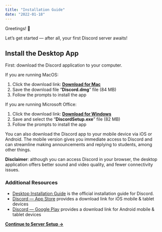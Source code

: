 ```yaml
---
title: "Installation Guide"
date: "2022-01-18"
---
```


Greetings! 👋 

Let’s get started — after all, your first Discord server awaits!

## **Install the Desktop App**

First: download the Discord application to your computer. 

If you are running MacOS:

1. Click the download link: [**Download for Mac**](https://discord.com/api/download?platform=osx) 
2. Save the download file “**Discord.dmg**” file (84 MB)
3. Follow the prompts to install the app

If you are running Microsoft Office: 

1. Click the download link: [**Download for Windows**](https://discord.com/api/downloads/distributions/app/installers/latest?channel=stable&platform=win&arch=x86) 
2. Save and select the “**DiscordSetup.exe**” file (82 MB)
3. Follow the prompts to install the app

You can also download the Discord app to your mobile device via iOS or Android. The mobile version gives you immediate access to Discord and can streamline making announcements and replying to students, among other things.

**Disclaimer**: although you can access Discord in your browser, the desktop application offers better sound and video quality, and fewer connectivity issues.

### **Additional Resources** 

- [Desktop Installation Guide](https://support.discord.com/hc/en-us/articles/360034561191) is the official installation guide for Discord. 
- [Discord — App Store](https://apps.apple.com/us/app/discord-talk-chat-hangout/id985746746) provides a download link for iOS mobile & tablet devices
- [Discord — Google Play](https://play.google.com/store/apps/details?id=com.discord&hl=en_US&gl=US) provides a download link for Android mobile & tablet devices

**[Continue to Server Setup →](https://discordedu.commons.gc.cuny.edu/server-setup/)**
